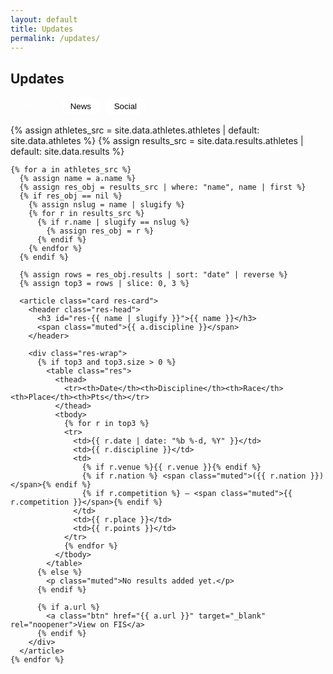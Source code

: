 ```yaml
---
layout: default
title: Updates
permalink: /updates/
---
```


<section class="container">
  <h1 class="section-title">Updates</h1>

  <div class="tabs" role="tablist" aria-label="Updates tabs">
    <button class="tab active" data-tab="results" aria-selected="true">Results</button>
    <button class="tab" data-tab="news" aria-selected="false">News</button>
    <button class="tab" data-tab="social" aria-selected="false">Social</button>
  </div>

  <!-- Results -->
  <div id="tab-results" class="tabpanel show" role="tabpanel">
    {% assign athletes_src = site.data.athletes.athletes | default: site.data.athletes %}
    {% assign results_src   = site.data.results.athletes | default: site.data.results %}

    {% for a in athletes_src %}
      {% assign name = a.name %}
      {% assign res_obj = results_src | where: "name", name | first %}
      {% if res_obj == nil %}
        {% assign nslug = name | slugify %}
        {% for r in results_src %}
          {% if r.name | slugify == nslug %}
            {% assign res_obj = r %}
          {% endif %}
        {% endfor %}
      {% endif %}

      {% assign rows = res_obj.results | sort: "date" | reverse %}
      {% assign top3 = rows | slice: 0, 3 %}

      <article class="card res-card">
        <header class="res-head">
          <h3 id="res-{{ name | slugify }}">{{ name }}</h3>
          <span class="muted">{{ a.discipline }}</span>
        </header>

        <div class="res-wrap">
          {% if top3 and top3.size > 0 %}
            <table class="res">
              <thead>
                <tr><th>Date</th><th>Discipline</th><th>Race</th><th>Place</th><th>Pts</th></tr>
              </thead>
              <tbody>
                {% for r in top3 %}
                <tr>
                  <td>{{ r.date | date: "%b %-d, %Y" }}</td>
                  <td>{{ r.discipline }}</td>
                  <td>
                    {% if r.venue %}{{ r.venue }}{% endif %}
                    {% if r.nation %} <span class="muted">({{ r.nation }})</span>{% endif %}
                    {% if r.competition %} — <span class="muted">{{ r.competition }}</span>{% endif %}
                  </td>
                  <td>{{ r.place }}</td>
                  <td>{{ r.points }}</td>
                </tr>
                {% endfor %}
              </tbody>
            </table>
          {% else %}
            <p class="muted">No results added yet.</p>
          {% endif %}

          {% if a.url %}
            <a class="btn" href="{{ a.url }}" target="_blank" rel="noopener">View on FIS</a>
          {% endif %}
        </div>
      </article>
    {% endfor %}
  </div>



  <!-- News -->
  <div id="tab-news" class="tabpanel" role="tabpanel" hidden>
    {% assign news = site.data.news %}
    {% if news %}
      <div class="grid cols-3">
        {% for n in news %}
          <a class="card news-card" href="{{ n.link }}" target="_blank" rel="noopener">
            {% if n.image %}<img src="{{ n.image }}" alt="" class="news-img">{% endif %}
            <strong class="news-title">{{ n.title }}</strong>
            <span class="muted">{{ n.source }}{% if n.date %} • {{ n.date | date: "%b %-d" }}{% endif %}</span>
          </a>
        {% endfor %}
      </div>
    {% else %}
      <p class="muted">News will appear after the first daily fetch runs.</p>
    {% endif %}
  </div>

  <!-- Social -->
  <div id="tab-social" class="tabpanel" role="tabpanel" hidden>
    <div class="card">
      <p class="muted">Live social wall goes here.</p>
      <!-- Replace the snippet below with your widget provider’s embed -->
      <!-- Example: Walls.io, Curator, Elfsight, Juicer, etc. -->
      <!--
      <script src="https://your-widget.js" async></script>
      <div data-your-widget="feed-id"></div>
      -->
    </div>
  </div>
</section>

<style>
.tabs{ display:flex; gap:.5rem; margin:10px 0 16px; flex-wrap:wrap; }
.tab{ border:1px solid var(--border); border-radius:999px; padding:.4rem .9rem; background:#fff; cursor:pointer; }
.tab.active{ background:linear-gradient(90deg,var(--brand),var(--navy)); color:#fff; border-color:transparent; }
.tabpanel{ margin-top:10px; }
.tabpanel.show{ display:block; }

.res-card .res-head{ display:flex; align-items:baseline; gap:.75rem; }
.res{ width:100%; border-collapse:collapse; }
.res th, .res td{ padding:.5rem .6rem; border-top:1px solid var(--border); vertical-align:top; }
.news-img{ width:100%; height:160px; object-fit:cover; border-radius:10px; }
.news-title{ display:block; margin:.4rem 0 .2rem; }
</style>

<script>
document.querySelectorAll('.tabs .tab').forEach(btn=>{
  btn.addEventListener('click',()=>{
    document.querySelectorAll('.tabs .tab').forEach(b=>b.classList.remove('active'));
    btn.classList.add('active');
    const id = btn.dataset.tab;
    document.querySelectorAll('.tabpanel').forEach(p=>{
      const show = p.id === 'tab-'+id;
      p.toggleAttribute('hidden', !show);
      p.classList.toggle('show', show);
    });
  });
});
</script>
